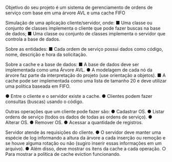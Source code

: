 Objetivo do seu projeto é um sistema de gerenciamento de ordens de serviço com base em uma árvore AVL e uma cache FIFO

Simulação de uma aplicação cliente/servidor, onde:
■ Uma classe ou conjunto de classes implementa o cliente que pode fazer buscas
na base de dados;
■ Uma classe ou conjunto de classes implementa o servidor que controla a base
de dados.

Sobre as entidades:
■ Cada ordem de serviço possui dados como código, nome, descrição e hora da
solicitação.

Sobre a cache e a base de dados:
■ A base de dados deve ser implementada como uma Árvore AVL.
● A modelagem de cada nó da árvore faz parte da interpretação do
projeto (use orientação a objetos).
■ A cache pode ser implementada como uma lista de tamanho 20 e deve utilizar
uma política baseada em FIFO.

● Entre o cliente e o servidor existe a cache.
● Clientes podem fazer consultas (buscas) usando o código.

Outras operações que um cliente pode fazer são:
● Cadastrar OS.
● Listar ordens de serviço (todos os dados de todas as ordens de serviço).
● Alterar OS.
● Remover OS.
● Acessar a quantidade de registros.

Servidor atende às requisições do cliente.
● O servidor deve manter uma espécie de log informando a altura da
árvore a cada inserção ou remoção e se houve alguma rotação ou não
(sugiro inserir essas informações em um arquivo).
● Além disso, deve mostrar os ítens da cache a cada operação.
○ Para mostrar a política de cache eviction funcionando.
